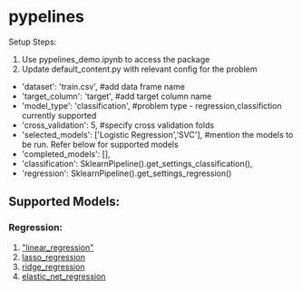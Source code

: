 # pypelines
Setup Steps:
1. Use pypelines_demo.ipynb to access the package
2. Update default_content.py with relevant config for the problem
  - 'dataset': 'train.csv', #add data frame name 
  - 'target_column': 'target', #add target column name
  - 'model_type': 'classification', #problem type - regression,classifiction currently supported
  - 'cross_validation': 5, #specify cross validation folds
  - 'selected_models': ['Logistic Regression','SVC'], #mention the models to be run. Refer below for supported models
  - 'completed_models': [],
  - 'classification': SklearnPipeline().get_settings_classification(),
  - 'regression': SklearnPipeline().get_settings_regression()

## Supported Models:
### Regression:
1. ["linear_regression"]("https://github.com/Zerve-AI/pypelines/blob/master/pypelines/sklearn/regression/linear_regression.py")
2. [lasso_regression](https://github.com/Zerve-AI/pypelines/blob/master/pypelines/sklearn/regression/lasso_regression.py)
3. [ridge_regression](https://github.com/Zerve-AI/pypelines/blob/master/pypelines/sklearn/regression/ridge_regression.py)
4. [elastic_net_regression](https://github.com/Zerve-AI/pypelines/blob/master/pypelines/sklearn/regression/elastic_net_regression.py)

